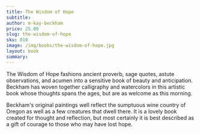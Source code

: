 ```yaml
---
title: The Wisdom of Hope
subtitle:
author: m-kay-beckham
price: 25.00
slug: the-wisdom-of-hope
sku: 010
image: /img/books/the-wisdom-of-hope.jpg
layout: book
summary:
---
```


The Wisdom of Hope fashions ancient proverb, sage quotes, astute observations, and acumen into a sensitive book of beauty and anticipation. Beckham has woven together calligraphy and watercolors in this artistic book whose thoughts spans the ages, but are as welcome as this morning.

Beckham's original paintings well reflect the sumptuous wine country of Oregon as well as a few creatures that dwell there. It is a lovely book created for thought and reflection, but most certainly it is best described as a gift of courage to those who may have lost hope.

